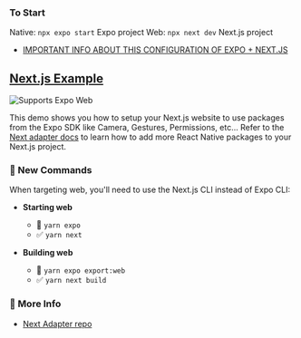 ### To Start

Native: ```npx expo start``` Expo project
Web: ```npx next dev``` Next.js project

- [IMPORTANT INFO ABOUT THIS CONFIGURATION OF EXPO + NEXT.JS](https://docs.expo.dev/guides/using-nextjs/)

## [Next.js Example](https://www.nextjs.org/)

<p>
  <!-- Web -->
  <img alt="Supports Expo Web" longdesc="Supports Expo Web" src="https://img.shields.io/badge/web-4630EB.svg?style=flat-square&logo=GOOGLE-CHROME&labelColor=4285F4&logoColor=fff" />
</p>

This demo shows you how to setup your Next.js website to use packages from the Expo SDK like Camera, Gestures, Permissions, etc... Refer to the [Next adapter docs](https://github.com/expo/expo-cli/tree/main/packages/next-adapter) to learn how to add more React Native packages to your Next.js project.

### 🏁 New Commands

When targeting web, you'll need to use the Next.js CLI instead of Expo CLI:

- **Starting web**

  - 🚫 `yarn expo`
  - ✅ `yarn next`

- **Building web**
  - 🚫 `yarn expo export:web`
  - ✅ `yarn next build`

### 👀 More Info

- [Next Adapter repo](https://github.com/expo/expo-cli/tree/main/packages/next-adapter)